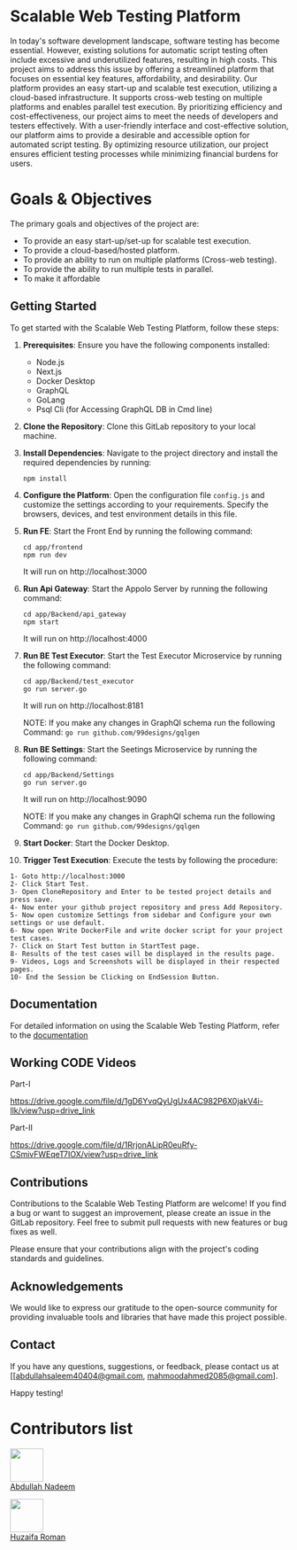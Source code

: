 # Scalable Web Testing Platform

In today's software development landscape, software testing has become essential. However, existing solutions for automatic script testing often include excessive and underutilized features, resulting in high costs. This project aims to address this issue by offering a streamlined platform that focuses on essential key features, affordability, and desirability. Our platform provides an easy start-up and scalable test execution, utilizing a cloud-based infrastructure. It supports cross-web testing on multiple platforms and enables parallel test execution. By prioritizing efficiency and cost-effectiveness, our project aims to meet the needs of developers and testers effectively. With a user-friendly interface and cost-effective solution, our platform aims to provide a desirable and accessible option for automated script testing. By optimizing resource utilization, our project ensures efficient testing processes while minimizing financial burdens for users.

# Goals & Objectives

The primary goals and objectives of the project are:
- 	To provide an easy start-up/set-up for scalable test execution.
- 	To provide a cloud-based/hosted platform.
- 	To provide an ability to run on multiple platforms (Cross-web testing).
- 	To provide the ability to run multiple tests in parallel.
- 	To make it affordable


## Getting Started

To get started with the Scalable Web Testing Platform, follow these steps:

1. **Prerequisites**: Ensure you have the following components installed:
   - Node.js
   - Next.js
   - Docker Desktop
   - GraphQL
   - GoLang
   - Psql Cli (for Accessing GraphQL DB in Cmd line)

2. **Clone the Repository**: Clone this GitLab repository to your local machine.

3. **Install Dependencies**: Navigate to the project directory and install the required dependencies by running:
   ```
   npm install
   ```

4. **Configure the Platform**: Open the configuration file `config.js` and customize the settings according to your requirements. Specify the browsers, devices, and test environment details in this file.

5. **Run FE**: Start the Front End by running the following command:
   ```
   cd app/frontend
   npm run dev  
   ```
    It will run on http://localhost:3000

6. **Run Api Gateway**: Start the Appolo Server by running the following command:
   ```
   cd app/Backend/api_gateway
   npm start
   ```
    It will run on http://localhost:4000

7. **Run BE Test Executor**: Start the Test Executor Microservice by running the following command:
   ```
   cd app/Backend/test_executor
   go run server.go
   ```
    It will run on http://localhost:8181

    NOTE: If you make any changes in GraphQl schema run the following Command: `go run github.com/99designs/gqlgen`

8. **Run BE Settings**: Start the Seetings Microservice by running the following command:
   ```
   cd app/Backend/Settings
   go run server.go
   ```
    It will run on http://localhost:9090
    
    NOTE: If you make any changes in GraphQl schema run the following Command: `go run github.com/99designs/gqlgen`

9. **Start Docker**: Start the Docker Desktop.

10. **Trigger Test Execution**: Execute the tests by following the procedure:
   ```
1- Goto http://localhost:3000
2- Click Start Test.
3- Open CloneRepository and Enter to be tested project details and press save.
4- Now enter your github project repository and press Add Repository.
5- Now open customize Settings from sidebar and Configure your own settings or use default.
6- Now open Write DockerFile and write docker script for your project test cases.
7- Click on Start Test button in StartTest page.
8- Results of the test cases will be displayed in the results page.
9- Videos, Logs and Screenshots will be displayed in their respected pages.
10- End the Session be Clicking on EndSession Button.
   ```

## Documentation

For detailed information on using the Scalable Web Testing Platform, refer to the [documentation](https://www.notion.so/T-Hex-Testing-Cloud-Platform-2eaf6146d77a41aca90c4a398fc95443)

## Working CODE Videos

Part-I

https://drive.google.com/file/d/1gD6YvqQyUgUx4AC982P6X0jakV4i-llk/view?usp=drive_link


Part-II

https://drive.google.com/file/d/1RrjonALipR0euRfy-CSmivFWEqeT7IOX/view?usp=drive_link

## Contributions

Contributions to the Scalable Web Testing Platform are welcome! If you find a bug or want to suggest an improvement, please create an issue in the GitLab repository. Feel free to submit pull requests with new features or bug fixes as well.

Please ensure that your contributions align with the project's coding standards and guidelines.


## Acknowledgements

We would like to express our gratitude to the open-source community for providing invaluable tools and libraries that have made this project possible.

## Contact

If you have any questions, suggestions, or feedback, please contact us at [[abdullahsaleem40404@gmail.com, mahmoodahmed2085@gmail.com].

Happy testing!

# Contributors list 
[<img src="https://github.com/F200413.png" width="60px;"/><br /><sub><a href="https://github.com/F200413"> Abdullah Nadeem </a></sub>](https://github.com/F200413/)

[<img src="https://github.com/huzaifaroman.png" width="60px;"/><br /><sub><a href="https://github.com/huzaifaroman"> Huzaifa Roman </a></sub>](https://github.com/huzaifaroman/)